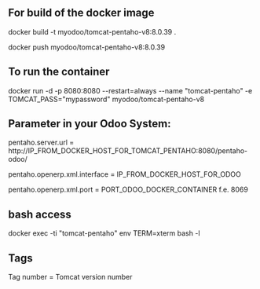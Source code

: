 ## For build of the docker image
docker build -t myodoo/tomcat-pentaho-v8:8.0.39 .

docker push myodoo/tomcat-pentaho-v8:8.0.39

## To run the container
docker run -d -p 8080:8080 --restart=always --name "tomcat-pentaho" -e TOMCAT_PASS="mypassword" myodoo/tomcat-pentaho-v8

## Parameter in your Odoo System:
pentaho.server.url = http://IP_FROM_DOCKER_HOST_FOR_TOMCAT_PENTAHO:8080/pentaho-odoo/

pentaho.openerp.xml.interface = IP_FROM_DOCKER_HOST_FOR_ODOO

pentaho.openerp.xml.port = PORT_ODOO_DOCKER_CONTAINER f.e. 8069

## bash access
docker exec -ti "tomcat-pentaho"  env TERM=xterm bash -l

## Tags
Tag number = Tomcat version number